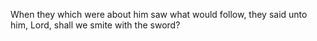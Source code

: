 When they which were about him saw what would follow, they said unto him, Lord, shall we smite with the sword?
